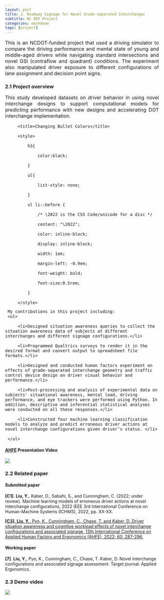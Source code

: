 ```yaml
---
layout: post
title: 2. Roadway Signage for Novel Grade-separated Interchanges 
subtitle: NC DOT Project 
categories: markdown
tags: [project]
---
```

<font size=3>
<p style="text-align:justify; text-justify:inter-ideograph;">
This is an NCDOT-funded project that used a driving simulator to compare the driving performance and mental state of young and middle-aged drivers while navigating standard intersections and novel GSI (contraflow and quadrant) conditions. The experiment also manipulated driver exposure to different configurations of lane assignment and decision point signs. 

</p>
</font>

### 2.1 Project overview

<font size=3>
<p style="text-align:justify; text-justify:inter-ideograph;">
<!-- ## Here is a secondary heading -->
This study developed datasets on driver behavior in using novel interchange designs to support computational models for predicting performance with new designs and accelerating DOT interchange implementation.

<html>
    <head>

         <title>Changing Bullet Colors</title>

         <style>

             h3{

                 color:black;

             }

             ul{

                 list-style: none;

             }

             ul li::before {

                 /* \2022 is the CSS Code/unicode for a disc */

                 content: "\2022";  

                 color: inline-block; 

                 display: inline-block; 

                 width: 1em;

                 margin-left: -0.9em;

                 font-weight: bold;

                 font-size:0.5rem;

             }

         </style>

   </head>

   <body>

     My contributions in this project including:
     <ul>

         <li>Designed situation awareness queries to collect the situation awareness data of subjects at different interchanges and different signage configurations.</li>

         <li>Programmed Qualtrics surveys to render it in the desired format and convert output to spreadsheet file formats.</li>

         <li>Designed and conducted human factors experiment on effects of grade-separated interchange geometry and traffic control device design on driver visual behavior and performance.</li>

         <li>Post-processing and analysis of experimental data on subjects' situational awareness, mental load, driving performance, and eye trackers were performed using Python. In addition, descriptive and inferential statistical analyses were conducted on all these responses.</li>

         <li>Constructed four machine learning classification models to analyze and predict erroneous driver actions at novel interchange configurations given driver’s status. </li>

     </ul>

   </body>

</html>

</p>
</font>

#### <a href="https://openaccess.cms-conferences.org/#/publications/book/978-1-958651-36-0/article/978-1-958651-36-0_32" target="_blank">AHFE</a> Presentation Video

![](https://youtu.be/qTCoAUiOJkM)


### 2.2 Related paper
#### Submitted paper
 <b>[C1]</b>. <b>Liu, Y.</b>, Kaber, D., Sabahi, S., and Cunningham, C. (2022; under review). Machine learning models of erroneous driver actions at novel interchange configurations, 2022 IEEE 3rd International Conference on Human-Machine Systems (ICHMS), 2022, pp. XX-XX.<br/>

<a href="https://openaccess.cms-conferences.org/#/publications/book/978-1-958651-36-0/article/978-1-958651-36-0_32" target="_blank"><b>[C3]</b>. <b>Liu, Y.</b>, Pyo, K., Cunningham, C., Chase, T. and Kaber, D. Driver situation awareness and cognitive workload effects of novel interchange configurations and associated signage, 13th International Conference on Applied Human Factors and Ergonomics (AHFE), 2022; 60: 287-296. </a>

#### Working paper
<b>[7]</b>. <b>Liu, Y.</b>, Pyo, K., Cunningham, C., Chase, T. Kaber, D. Novel interchange configurations and associated signage assessment. Target journal: Applied Ergonomics.

### 2.3 Demo video

![](https://youtu.be/db3A5tPrsq8)
